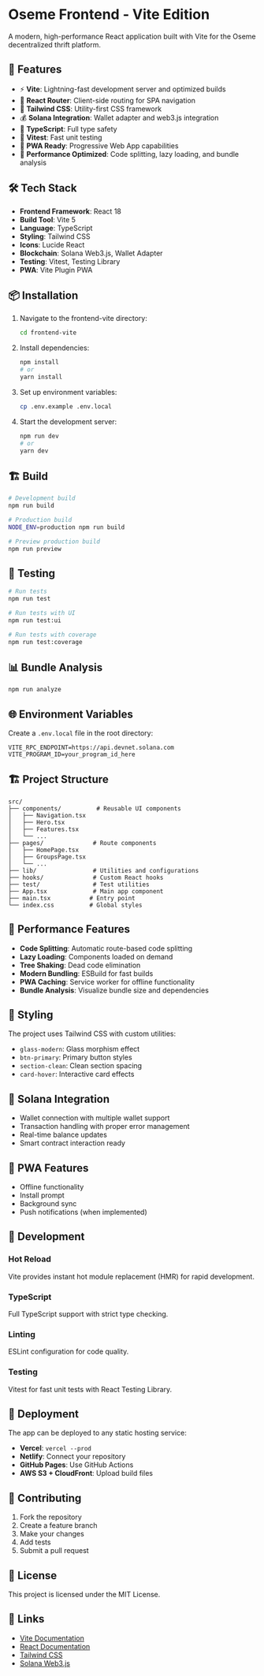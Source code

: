 # Oseme Frontend - Vite Edition

A modern, high-performance React application built with Vite for the Oseme decentralized thrift platform.

## 🚀 Features

- ⚡ **Vite**: Lightning-fast development server and optimized builds
- 🔗 **React Router**: Client-side routing for SPA navigation
- 🎨 **Tailwind CSS**: Utility-first CSS framework
- 💰 **Solana Integration**: Wallet adapter and web3.js integration
- 🔐 **TypeScript**: Full type safety
- 🧪 **Vitest**: Fast unit testing
- 📱 **PWA Ready**: Progressive Web App capabilities
- 🎯 **Performance Optimized**: Code splitting, lazy loading, and bundle analysis

## 🛠️ Tech Stack

- **Frontend Framework**: React 18
- **Build Tool**: Vite 5
- **Language**: TypeScript
- **Styling**: Tailwind CSS
- **Icons**: Lucide React
- **Blockchain**: Solana Web3.js, Wallet Adapter
- **Testing**: Vitest, Testing Library
- **PWA**: Vite Plugin PWA

## 📦 Installation

1. Navigate to the frontend-vite directory:
   ```bash
   cd frontend-vite
   ```

2. Install dependencies:
   ```bash
   npm install
   # or
   yarn install
   ```

3. Set up environment variables:
   ```bash
   cp .env.example .env.local
   ```

4. Start the development server:
   ```bash
   npm run dev
   # or
   yarn dev
   ```

## 🏗️ Build

```bash
# Development build
npm run build

# Production build
NODE_ENV=production npm run build

# Preview production build
npm run preview
```

## 🧪 Testing

```bash
# Run tests
npm run test

# Run tests with UI
npm run test:ui

# Run tests with coverage
npm run test:coverage
```

## 📊 Bundle Analysis

```bash
npm run analyze
```

## 🌐 Environment Variables

Create a `.env.local` file in the root directory:

```env
VITE_RPC_ENDPOINT=https://api.devnet.solana.com
VITE_PROGRAM_ID=your_program_id_here
```

## 🏗️ Project Structure

```
src/
├── components/          # Reusable UI components
│   ├── Navigation.tsx
│   ├── Hero.tsx
│   ├── Features.tsx
│   └── ...
├── pages/              # Route components
│   ├── HomePage.tsx
│   ├── GroupsPage.tsx
│   └── ...
├── lib/                # Utilities and configurations
├── hooks/              # Custom React hooks
├── test/               # Test utilities
├── App.tsx             # Main app component
├── main.tsx           # Entry point
└── index.css          # Global styles
```

## 🚀 Performance Features

- **Code Splitting**: Automatic route-based code splitting
- **Lazy Loading**: Components loaded on demand
- **Tree Shaking**: Dead code elimination
- **Modern Bundling**: ESBuild for fast builds
- **PWA Caching**: Service worker for offline functionality
- **Bundle Analysis**: Visualize bundle size and dependencies

## 🎨 Styling

The project uses Tailwind CSS with custom utilities:

- `glass-modern`: Glass morphism effect
- `btn-primary`: Primary button styles
- `section-clean`: Clean section spacing
- `card-hover`: Interactive card effects

## 🔗 Solana Integration

- Wallet connection with multiple wallet support
- Transaction handling with proper error management
- Real-time balance updates
- Smart contract interaction ready

## 📱 PWA Features

- Offline functionality
- Install prompt
- Background sync
- Push notifications (when implemented)

## 🔧 Development

### Hot Reload
Vite provides instant hot module replacement (HMR) for rapid development.

### TypeScript
Full TypeScript support with strict type checking.

### Linting
ESLint configuration for code quality.

### Testing
Vitest for fast unit tests with React Testing Library.

## 🚀 Deployment

The app can be deployed to any static hosting service:

- **Vercel**: `vercel --prod`
- **Netlify**: Connect your repository
- **GitHub Pages**: Use GitHub Actions
- **AWS S3 + CloudFront**: Upload build files

## 🤝 Contributing

1. Fork the repository
2. Create a feature branch
3. Make your changes
4. Add tests
5. Submit a pull request

## 📄 License

This project is licensed under the MIT License.

## 🔗 Links

- [Vite Documentation](https://vitejs.dev/)
- [React Documentation](https://react.dev/)
- [Tailwind CSS](https://tailwindcss.com/)
- [Solana Web3.js](https://solana-labs.github.io/solana-web3.js/)